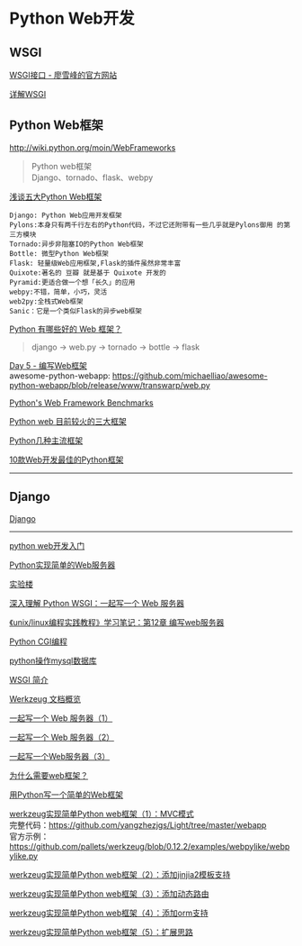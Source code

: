 Python Web开发
===

## WSGI

[WSGI接口 - 廖雪峰的官方网站](https://www.liaoxuefeng.com/wiki/001374738125095c955c1e6d8bb493182103fac9270762a000/001386832689740b04430a98f614b6da89da2157ea3efe2000)  

[详解WSGI](https://blog.csdn.net/li_101357/article/details/52748323)  

Python Web框架
---

http://wiki.python.org/moin/WebFrameworks

> Python web框架  
> Django、tornado、flask、webpy

[浅谈五大Python Web框架](https://www.cnblogs.com/suzhigang/p/6208244.html)  

```
Django: Python Web应用开发框架
Pylons:本身只有两千行左右的Python代码，不过它还附带有一些几乎就是Pylons御用 的第三方模块
Tornado:异步非阻塞IO的Python Web框架
Bottle: 微型Python Web框架
Flask: 轻量级Web应用框架,Flask的插件虽然非常丰富
Quixote:著名的 豆瓣 就是基于 Quixote 开发的
Pyramid:更适合做一个想「长久」的应用
webpy:不错，简单，小巧，灵活
web2py:全栈式Web框架
Sanic：它是一个类似Flask的异步web框架
```
[Python 有哪些好的 Web 框架？](https://www.zhihu.com/question/20706333)  
> django -> web.py -> tornado -> bottle -> flask


[Day 5 - 编写Web框架](https://www.liaoxuefeng.com/wiki/001374738125095c955c1e6d8bb493182103fac9270762a000/0014023080708565bc89d6ab886481fb25a16cdc3b773f0000)  
awesome-python-webapp: https://github.com/michaelliao/awesome-python-webapp/blob/release/www/transwarp/web.py

[Python's Web Framework Benchmarks](http://klen.github.io/py-frameworks-bench/)  

[ Python web 目前较火的三大框架](https://blog.csdn.net/chenming_python/article/details/79126243)  

[Python几种主流框架](https://www.cnblogs.com/linkenpark/p/5881586.html)  

[10款Web开发最佳的Python框架](https://www.cnblogs.com/acmwangpeng/p/5524815.html)  

--------
Django
---

[Django](https://github.com/hncgc/AI/blob/master/Python/PythonWeb/Django/README.md)  

-----

[python web开发入门](https://blog.csdn.net/yz764127031/article/details/71583674)  

[Python实现简单的Web服务器](https://www.shiyanlou.com/courses/552)  

[实验楼](https://www.shiyanlou.com/courses/)  

[深入理解 Python WSGI：一起写一个 Web 服务器](https://my.oschina.net/leejun2005/blog/486771)  

[《unix/linux编程实践教程》学习笔记：第12章 编写web服务器](https://blog.csdn.net/yz764127031/article/details/63255888)  

[Python CGI编程](http://www.runoob.com/python/python-cgi.html)  

[python操作mysql数据库](http://www.runoob.com/python/python-mysql.html)  

[WSGI 简介](https://blog.csdn.net/on_1y/article/details/18803563)  

[Werkzeug 文档概览](http://werkzeug-docs-cn.readthedocs.io/zh_CN/latest/)  

[一起写一个 Web 服务器（1）](http://python.jobbole.com/81524/?utm_source=blog.jobbole.com&utm_medium=relatedPosts)  

[一起写一个 Web 服务器（2）](http://python.jobbole.com/81523/)  

[一起写一个Web服务器（3）](http://python.jobbole.com/81820/?utm_source=blog.jobbole.com&utm_medium=relatedPosts)  

[为什么需要web框架？](https://blog.csdn.net/yz764127031/article/details/77508982)  

[用Python写一个简单的Web框架](http://www.cnblogs.com/russellluo/p/3338616.html)  

[werkzeug实现简单Python web框架（1）：MVC模式](https://blog.csdn.net/yz764127031/article/details/77829155)  
完整代码：https://github.com/yangzhezjgs/Light/tree/master/webapp  
官方示例：https://github.com/pallets/werkzeug/blob/0.12.2/examples/webpylike/webpylike.py  

[werkzeug实现简单Python web框架（2）：添加jinjia2模板支持](https://blog.csdn.net/yz764127031/article/details/77834679)  

[werkzeug实现简单Python web框架（3）：添加动态路由](https://blog.csdn.net/yz764127031/article/details/77864328)  

[werkzeug实现简单Python web框架（4）：添加orm支持](https://blog.csdn.net/yz764127031/article/details/77835820)  

[werkzeug实现简单Python web框架（5）：扩展思路](https://blog.csdn.net/yz764127031/article/details/77836066)  

[]()  











